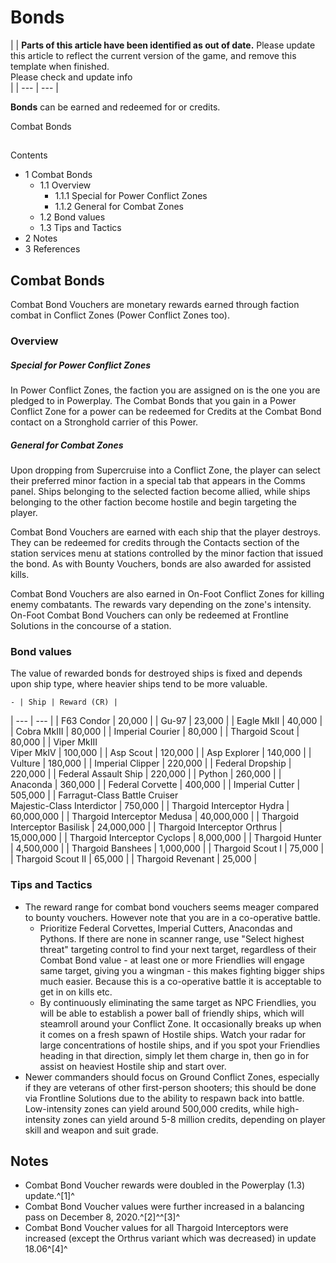 # Bonds
|  | **Parts of this article have been identified as out of date.** Please update this article to reflect the current version of the game, and remove this template when finished.
<br>Please check and update info<br> |
| --- | --- |

**Bonds** can be earned and redeemed for or credits.
 	 	 	 		 			 		 		 		 			
Combat Bonds
 		 	 

## 

Contents

- 1 Combat Bonds
    - 1.1 Overview
        - 1.1.1 Special for Power Conflict Zones
        - 1.1.2 General for Combat Zones
    - 1.2 Bond values
    - 1.3 Tips and Tactics
- 2 Notes
- 3 References

## Combat Bonds

Combat Bond Vouchers are monetary rewards earned through faction combat in Conflict Zones (Power Conflict Zones too).

### Overview

##### Special for Power Conflict Zones

In Power Conflict Zones, the faction you are assigned on is the one you are pledged to in Powerplay. The Combat Bonds that you gain in a Power Conflict Zone for a power can be redeemed for Credits at the Combat Bond contact on a Stronghold carrier of this Power.

##### General for Combat Zones

Upon dropping from Supercruise into a Conflict Zone, the player can select their preferred minor faction in a special tab that appears in the Comms panel. Ships belonging to the selected faction become allied, while ships belonging to the other faction become hostile and begin targeting the player.

Combat Bond Vouchers are earned with each ship that the player destroys. They can be redeemed for credits through the Contacts section of the station services menu at stations controlled by the minor faction that issued the bond. As with Bounty Vouchers, bonds are also awarded for assisted kills.

Combat Bond Vouchers are also earned in On-Foot Conflict Zones for killing enemy combatants. The rewards vary depending on the zone's intensity. On-Foot Combat Bond Vouchers can only be redeemed at Frontline Solutions in the concourse of a station.

### Bond values

The value of rewarded bonds for destroyed ships is fixed and depends upon ship type, where heavier ships tend to be more valuable.

    - | Ship | Reward (CR) |
| --- | --- |
| F63 Condor | 20,000 |
| Gu-97 | 23,000 |
| Eagle MkII | 40,000 |
| Cobra MkIII | 80,000 |
| Imperial Courier | 80,000 |
| Thargoid Scout | 80,000 |
| Viper MkIII<br>Viper MkIV | 100,000 |
| Asp Scout | 120,000 |
| Asp Explorer | 140,000 |
| Vulture | 180,000 |
| Imperial Clipper | 220,000 |
| Federal Dropship | 220,000 |
| Federal Assault Ship | 220,000 |
| Python | 260,000 |
| Anaconda | 360,000 |
| Federal Corvette | 400,000 |
| Imperial Cutter | 505,000 |
| Farragut-Class Battle Cruiser<br>Majestic-Class Interdictor | 750,000 |
| Thargoid Interceptor Hydra | 60,000,000 |
| Thargoid Interceptor Medusa | 40,000,000 |
| Thargoid Interceptor Basilisk | 24,000,000 |
| Thargoid Interceptor Orthrus | 15,000,000 |
| Thargoid Interceptor Cyclops | 8,000,000 |
| Thargoid Hunter | 4,500,000 |
| Thargoid  Banshees | 1,000,000 |
| Thargoid Scout I | 75,000 |
| Thargoid Scout II | 65,000 |
| Thargoid Revenant | 25,000 |

### Tips and Tactics

- The reward range for combat bond vouchers seems meager compared to bounty vouchers. However note that you are in a co-operative battle.
    - Prioritize Federal Corvettes, Imperial Cutters, Anacondas and Pythons. If there are none in scanner range, use "Select highest threat" targeting control to find your next target, regardless of their Combat Bond value - at least one or more Friendlies will engage same target, giving you a wingman - this makes fighting bigger ships much easier. Because this is a co-operative battle it is acceptable to get in on kills etc.
    - By continuously eliminating the same target as NPC Friendlies, you will be able to establish a power ball of friendly ships, which will steamroll around your Conflict Zone. It occasionally breaks up when it comes on a fresh spawn of Hostile ships. Watch your radar for large concentrations of hostile ships, and if you spot your Friendlies heading in that direction, simply let them charge in, then go in for assist on heaviest Hostile ship and start over.
- Newer commanders should focus on Ground Conflict Zones, especially if they are veterans of other first-person shooters; this should be done via Frontline Solutions due to the ability to respawn back into battle. Low-intensity zones can yield around 500,000 credits, while high-intensity zones can yield around 5-8 million credits, depending on player skill and weapon and suit grade.

## Notes

- Combat Bond Voucher rewards were doubled in the Powerplay (1.3) update.^[1]^
- Combat Bond Voucher values were further increased in a balancing pass on December 8, 2020.^[2]^^[3]^
- Combat Bond Voucher values for all Thargoid Interceptors were increased (except the Orthrus variant which was decreased) in update 18.06^[4]^
